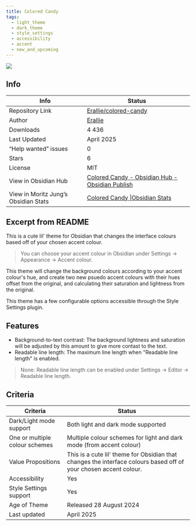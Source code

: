 ```yaml
---
title: Colored Candy
tags:
  - light_theme
  - dark_theme
  - style_settings
  - accessibility
  - accent
  - new_and_upcoming
---
```


<img src="https://raw.githubusercontent.com/Erallie/colored-candy/refs/heads/master/Attachments/colored-candy-combined-preview-2.png">

## Info

|Info|Status|
|---|---|
|Repository Link|[Erallie/colored-candy](https://github.com/Erallie/colored-candy)|
|Author|[Erallie](https://github.com/Erallie)|
|Downloads|4 436|
|Last Updated|April 2025|
|“Help wanted” issues|0|
|Stars|6|
|License|MIT|
|View in Obsidian Hub|[Colored Candy \- Obsidian Hub \- Obsidian Publish](https://publish.obsidian.md/hub/02+-+Community+Expansions/02.05+All+Community+Expansions/Themes/colored+Candy)|
|View in Moritz Jung’s Obsidian Stats|[Colored Candy \|Obsidian Stats](https://www.moritzjung.dev/obsidian-stats/themes/colored-candy/)|

## Excerpt from README

This is a cute lil' theme for Obsidian that changes the interface colours based off of your chosen accent colour.

> You can choose your accent colour in Obsidian under Settings → Appearance → Accent colour.

This theme will change the background colours according to your accent colour's hue, and create two new psuedo accent colours with their hues offset from the original, and calculating their saturation and lightness from the original.

This theme has a few configurable options accessible through the Style Settings plugin.

## Features

- Background-to-text contrast: The background lightness and saturation will be adjusted by this amount to give more contast to the text.
- Readable line length: The maximum line length when "Readable line length" is enabled.

> None: Readable line length can be enabled under Settings → Editor → Readable line length.

## Criteria

|Criteria|Status|
|---|---|
|Dark/Light mode support|Both light and dark mode supported|
|One or multiple colour schemes|Multiple colour schemes for light and dark mode (from accent colour)|
|Value Propositions|This is a cute lil' theme for Obsidian that changes the interface colours based off of your chosen accent colour.|
|Accessibility|Yes|
|Style Settings support|Yes|
|Age of Theme|Released 28 August 2024|
|Last updated|April 2025|
